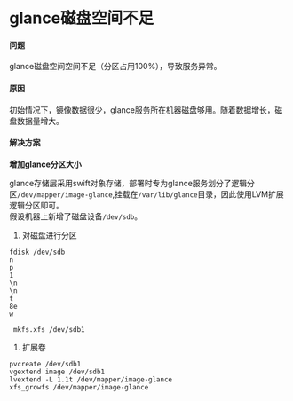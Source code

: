 # glance磁盘空间不足

#### 问题

glance磁盘空间空间不足（分区占用100%），导致服务异常。

#### 原因

初始情况下，镜像数据很少，glance服务所在机器磁盘够用。随着数据增长，磁盘数据量增大。

#### 解决方案

**增加glance分区大小**

glance存储层采用swift对象存储，部署时专为glance服务划分了逻辑分区`/dev/mapper/image-glance`,挂载在`/var/lib/glance`目录，因此使用LVM扩展逻辑分区即可。  
假设机器上新增了磁盘设备`/dev/sdb`。

1. 对磁盘进行分区

```text
fdisk /dev/sdb
n
p
1
\n
\n
t
8e
w
```

```text
 mkfs.xfs /dev/sdb1 
```

1. 扩展卷

```text
pvcreate /dev/sdb1
vgextend image /dev/sdb1
lvextend -L 1.1t /dev/mapper/image-glance 
xfs_growfs /dev/mapper/image-glance
```

